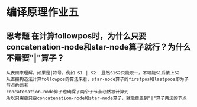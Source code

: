 # 编译原理作业五
## 思考题 在计算followpos时，为什么只要concatenation-node和star-node算子就行？为什么不需要"|"算子？

    从表面来理解，如果是|符号，例如 S1 | S2  显然S1S2只能取一，不可能S1后接上S2  
    从直接构造法计算followpos的算法来看，star-node算子的firstpos和lastpoos即为子节点的两者  
    concatenation-node算子也确保了两个子节点必然被计算到
    所以只需要只要concatenation-node和star-node算子，就能覆盖到"|"算子两边的节点
    
    
